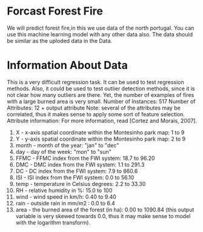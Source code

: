 # Forcast Forest Fire
We will predict forest fire,in this we use data of the north portugal. You can use this machine learning model with any other data also. The data should be similar as the uploded data in the Data.

# Information About Data
   This is a very difficult regression task. It can be used to test regression methods. Also,
   it could be used to test outlier detection methods, since it is not clear how many outliers
   are there. Yet, the number of examples of fires with a large burned area is very small.
Number of Instances: 517 
Number of Attributes: 12 + output attribute
   Note: several of the attributes may be correlated, thus it makes sense to apply some sort of
   feature selection.
Attribute information:
   For more information, read [Cortez and Morais, 2007].

   1. X - x-axis spatial coordinate within the Montesinho park map: 1 to 9
   2. Y - y-axis spatial coordinate within the Montesinho park map: 2 to 9
   3. month - month of the year: "jan" to "dec" 
   4. day - day of the week: "mon" to "sun"
   5. FFMC - FFMC index from the FWI system: 18.7 to 96.20
   6. DMC - DMC index from the FWI system: 1.1 to 291.3 
   7. DC - DC index from the FWI system: 7.9 to 860.6 
   8. ISI - ISI index from the FWI system: 0.0 to 56.10
   9. temp - temperature in Celsius degrees: 2.2 to 33.30
   10. RH - relative humidity in %: 15.0 to 100
   11. wind - wind speed in km/h: 0.40 to 9.40 
   12. rain - outside rain in mm/m2 : 0.0 to 6.4 
   13. area - the burned area of the forest (in ha): 0.00 to 1090.84 
   (this output variable is very skewed towards 0.0, thus it may make
    sense to model with the logarithm transform). 
